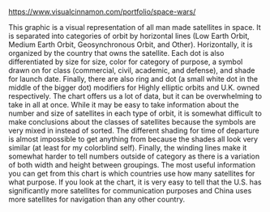 
https://www.visualcinnamon.com/portfolio/space-wars/

This graphic is a visual representation of all man made satellites in space. It is separated into categories of orbit by horizontal lines (Low Earth Orbit, Medium Earth Orbit, Geosynchronous Orbit, and Other). Horizontally, it is organized by the country that owns the satellite. Each dot is also differentiated by size for size, color for category of purpose, a symbol drawn on for class (commercial, civil, academic, and defense), and shade for launch date. Finally, there are also ring and dot (a small white dot in the middle of the bigger dot) modifiers for Highly elliptic orbits and U.K. owned respectively. The chart offers us a lot of data, but it can be overwhelming to take in all at once. While it may be easy to take information about the number and size of satellites in each type of orbit, it is somewhat difficult to make conclusions about the classes of satellites because the symbols are very mixed in instead of sorted. The different shading for time of departure is almost impossible to get anything from because the shades all look very similar (at least for my colorblind self). Finally, the winding lines make it somewhat harder to tell numbers outside of category as there is a variation of both width and height between groupings. The most useful information you can get from this chart is which countries use how many satellites for what purpose. If you look at the chart, it is very easy to tell that the U.S. has significantly more satellites for communication purposes and China uses more satellites for navigation than any other country.
